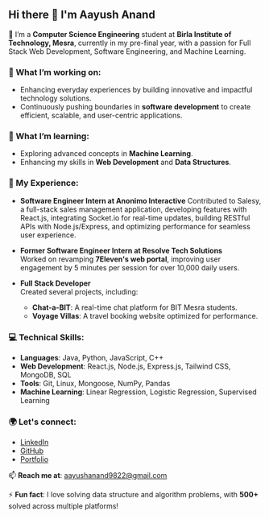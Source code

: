## Hi there 👋 I'm Aayush Anand

🚀 I’m a **Computer Science Engineering** student at **Birla Institute of Technology, Mesra**, currently in my pre-final year, with a passion for Full Stack Web Development, Software Engineering, and Machine Learning.

### 🔭 What I’m working on:
- Enhancing everyday experiences by building innovative and impactful technology solutions.
- Continuously pushing boundaries in **software development** to create efficient, scalable, and user-centric applications.


### 🌱 What I’m learning:
- Exploring advanced concepts in **Machine Learning**.
- Enhancing my skills in **Web Development** and **Data Structures**.

### 💼 My Experience:
- **Software Engineer Intern at Anonimo Interactive**
  Contributed to Salesy, a full-stack sales management application, developing features with React.js, integrating Socket.io for real-time updates, building RESTful APIs with Node.js/Express, and optimizing performance for seamless user experience.

- **Former Software Engineer Intern at Resolve Tech Solutions**  
  Worked on revamping **7Eleven's web portal**, improving user engagement by 5 minutes per session for over 10,000 daily users.
  
- **Full Stack Developer**  
  Created several projects, including:
  - **Chat-a-BIT**: A real-time chat platform for BIT Mesra students.
  - **Voyage Villas**: A travel booking website optimized for performance.

### 💻 Technical Skills:
- **Languages**: Java, Python, JavaScript, C++
- **Web Development**: React.js, Node.js, Express.js, Tailwind CSS, MongoDB, SQL
- **Tools**: Git, Linux, Mongoose, NumPy, Pandas
- **Machine Learning**: Linear Regression, Logistic Regression, Supervised Learning

### 🌍 Let's connect:
- [LinkedIn](https://www.linkedin.com/in/aayush-anand-bitmesra/)
- [GitHub](https://github.com/aayushanand18)
- [Portfolio](https://portfolio-website-gilt-nu-25.vercel.app)

📫 **Reach me at**: aayushanand9822@gmail.com

⚡ **Fun fact**: I love solving data structure and algorithm problems, with **500+** solved across multiple platforms!
